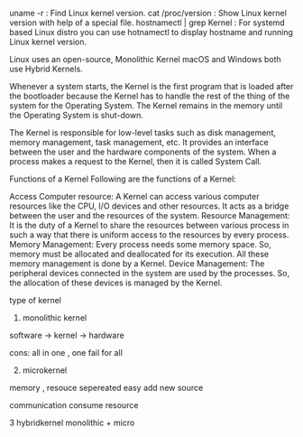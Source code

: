 uname -r : Find Linux kernel version.
cat /proc/version : Show Linux kernel version with help of a special file.
hostnamectl | grep Kernel : For systemd based Linux distro you can use hotnamectl to display hostname and running Linux kernel version.

Linux uses an open-source, Monolithic Kernel
macOS and Windows both use Hybrid Kernels.

Whenever a system starts, the Kernel is the first program that is loaded after the bootloader because the Kernel has to handle the rest of the thing of the system for the Operating System. The Kernel remains in the memory until the Operating System is shut-down.

The Kernel is responsible for low-level tasks such as disk management, memory management, task management, etc. It provides an interface between the user and the hardware components of the system. When a process makes a request to the Kernel, then it is called System Call.

Functions of a Kernel
Following are the functions of a Kernel:

Access Computer resource: A Kernel can access various computer resources like the CPU, I/O devices and other resources. It acts as a bridge between the user and the resources of the system.
Resource Management: It is the duty of a Kernel to share the resources between various process in such a way that there is uniform access to the resources by every process.
Memory Management: Every process needs some memory space. So, memory must be allocated and deallocated for its execution. All these memory management is done by a Kernel.
Device Management: The peripheral devices connected in the system are used by the processes. So, the allocation of these devices is managed by the Kernel.

type of kernel 

1. monolithic kernel 

software -> kernel -> hardware

cons: all in one , one fail for all 

2. microkernel 

memory , resouce sepereated 
easy add new source 

communication consume resource 



3 hybridkernel 
monolithic + micro



